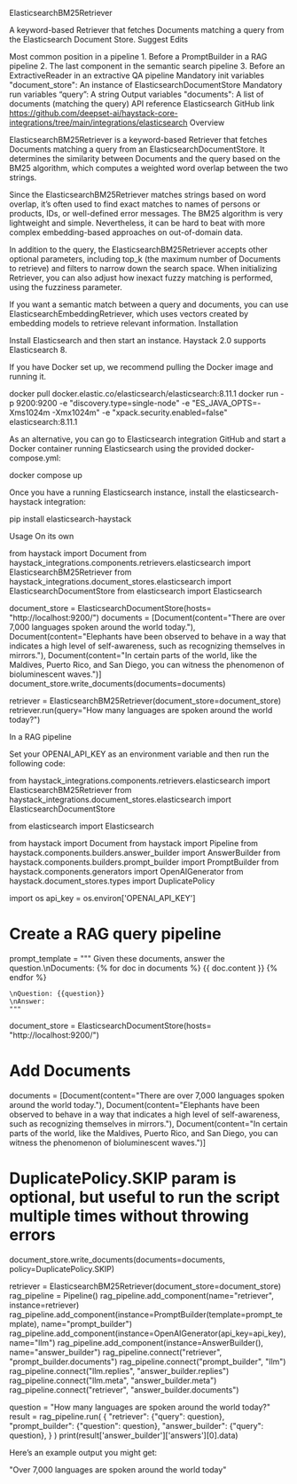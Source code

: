 ElasticsearchBM25Retriever

A keyword-based Retriever that fetches Documents matching a query from the Elasticsearch Document Store.
Suggest Edits
	
Most common position in a pipeline	1. Before a PromptBuilder in a RAG pipeline 2. The last component in the semantic search pipeline 3. Before an ExtractiveReader in an extractive QA pipeline
Mandatory init variables	"document_store": An instance of ElasticsearchDocumentStore
Mandatory run variables	“query”: A string
Output variables	"documents": A list of documents (matching the query)
API reference	Elasticsearch
GitHub link	https://github.com/deepset-ai/haystack-core-integrations/tree/main/integrations/elasticsearch
Overview

ElasticsearchBM25Retriever is a keyword-based Retriever that fetches Documents matching a query from an ElasticsearchDocumentStore. It determines the similarity between Documents and the query based on the BM25 algorithm, which computes a weighted word overlap between the two strings.

Since the ElasticsearchBM25Retriever matches strings based on word overlap, it’s often used to find exact matches to names of persons or products, IDs, or well-defined error messages. The BM25 algorithm is very lightweight and simple. Nevertheless, it can be hard to beat with more complex embedding-based approaches on out-of-domain data.

In addition to the query, the ElasticsearchBM25Retriever accepts other optional parameters, including top_k (the maximum number of Documents to retrieve) and filters to narrow down the search space.
When initializing Retriever, you can also adjust how inexact fuzzy matching is performed, using the fuzziness parameter.

If you want a semantic match between a query and documents, you can use ElasticsearchEmbeddingRetriever, which uses vectors created by embedding models to retrieve relevant information.
Installation

Install Elasticsearch and then start an instance. Haystack 2.0 supports Elasticsearch 8.

If you have Docker set up, we recommend pulling the Docker image and running it.

docker pull docker.elastic.co/elasticsearch/elasticsearch:8.11.1
docker run -p 9200:9200 -e "discovery.type=single-node" -e "ES_JAVA_OPTS=-Xms1024m -Xmx1024m" -e "xpack.security.enabled=false" elasticsearch:8.11.1

As an alternative, you can go to Elasticsearch integration GitHub and start a Docker container running Elasticsearch using the provided docker-compose.yml:

docker compose up

Once you have a running Elasticsearch instance, install the elasticsearch-haystack integration:

pip install elasticsearch-haystack

Usage
On its own

from haystack import Document
from haystack_integrations.components.retrievers.elasticsearch import ElasticsearchBM25Retriever
from haystack_integrations.document_stores.elasticsearch import ElasticsearchDocumentStore
from elasticsearch import Elasticsearch

document_store = ElasticsearchDocumentStore(hosts= "http://localhost:9200/")
documents = [Document(content="There are over 7,000 languages spoken around the world today."),
			       Document(content="Elephants have been observed to behave in a way that indicates a high level of self-awareness, such as recognizing themselves in mirrors."),
			       Document(content="In certain parts of the world, like the Maldives, Puerto Rico, and San Diego, you can witness the phenomenon of bioluminescent waves.")]
document_store.write_documents(documents=documents)

retriever = ElasticsearchBM25Retriever(document_store=document_store)
retriever.run(query="How many languages are spoken around the world today?")

In a RAG pipeline

Set your OPENAI_API_KEY as an environment variable and then run the following code:


from haystack_integrations.components.retrievers.elasticsearch import ElasticsearchBM25Retriever
from haystack_integrations.document_stores.elasticsearch import ElasticsearchDocumentStore

from elasticsearch import Elasticsearch

from haystack import Document
from haystack import Pipeline
from haystack.components.builders.answer_builder import AnswerBuilder
from haystack.components.builders.prompt_builder import PromptBuilder
from haystack.components.generators import OpenAIGenerator
from haystack.document_stores.types import DuplicatePolicy

import os
api_key = os.environ['OPENAI_API_KEY']

# Create a RAG query pipeline
prompt_template = """
    Given these documents, answer the question.\nDocuments:
    {% for doc in documents %}
        {{ doc.content }}
    {% endfor %}

    \nQuestion: {{question}}
    \nAnswer:
    """

document_store = ElasticsearchDocumentStore(hosts= "http://localhost:9200/")

# Add Documents

documents = [Document(content="There are over 7,000 languages spoken around the world today."),
			       Document(content="Elephants have been observed to behave in a way that indicates a high level of self-awareness, such as recognizing themselves in mirrors."),
			       Document(content="In certain parts of the world, like the Maldives, Puerto Rico, and San Diego, you can witness the phenomenon of bioluminescent waves.")]

# DuplicatePolicy.SKIP param is optional, but useful to run the script multiple times without throwing errors
document_store.write_documents(documents=documents, policy=DuplicatePolicy.SKIP)

retriever = ElasticsearchBM25Retriever(document_store=document_store)
rag_pipeline = Pipeline()
rag_pipeline.add_component(name="retriever", instance=retriever)
rag_pipeline.add_component(instance=PromptBuilder(template=prompt_template), name="prompt_builder")
rag_pipeline.add_component(instance=OpenAIGenerator(api_key=api_key), name="llm")
rag_pipeline.add_component(instance=AnswerBuilder(), name="answer_builder")
rag_pipeline.connect("retriever", "prompt_builder.documents")
rag_pipeline.connect("prompt_builder", "llm")
rag_pipeline.connect("llm.replies", "answer_builder.replies")
rag_pipeline.connect("llm.meta", "answer_builder.meta")
rag_pipeline.connect("retriever", "answer_builder.documents")

question = "How many languages are spoken around the world today?"
result = rag_pipeline.run(
            {
                "retriever": {"query": question},
                "prompt_builder": {"question": question},
                "answer_builder": {"query": question},
            }
        )
print(result['answer_builder']['answers'][0].data)

Here’s an example output you might get:

"Over 7,000 languages are spoken around the world today"
